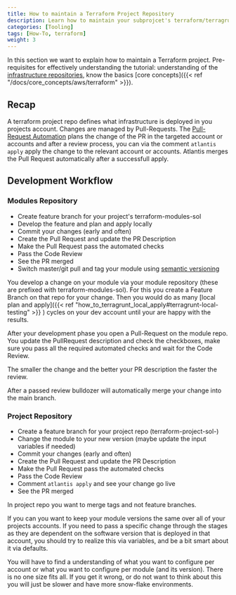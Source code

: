 ```yaml
---
title: How to maintain a Terraform Project Repository
description: Learn how to maintain your subprojcet's terraform/terragrunt project Repository.
categories: [Tooling]
tags: [How-To, terraform]
weight: 3
---
```


In this section we want to explain how to maintain a Terraform project.
Pre-requisites for effectively understanding the tutorial:  understanding of the [infrastructure repositories](../../infrastructure/infrastructure_development/), know the basics [core concepts]({{< ref "/docs/core_concepts/aws/terraform" >}}).


## Recap

A terraform project repo defines what infrastructure is deployed in you projects account. Changes are managed by Pull-Requests. The [Pull-Request Automation](https://www.runatlantis.io) plans the change of the PR in the targeted account or accounts and after a review process, you can via the comment `atlantis apply` apply the change to the relevant account or accounts. Atlantis merges the Pull Request automatically after a successfull apply.

## Development Workflow

### Modules Repository

- Create feature branch for your project's terraform-modules-sol
- Develop the feature and plan and apply locally
- Commit your changes (early and often)
- Create the Pull Request and update the PR Description
- Make the Pull Request pass the automated checks
- Pass the Code Review
- See the PR merged
- Switch master/git pull and tag your module using [semantic versioning](https://semver.org)

You develop a change on your module via your module repository (these are prefixed with terraform-modules-sol). For this you create a Feature Branch on that repo for your change.
Then you would do as many [local plan and apply]({{< ref "how_to_terragrunt_local_apply#terragrunt-local-testing" >}} ) cycles on your dev account until your are happy with the results.

After your development phase you open a Pull-Request on the module repo. You update the PullRequest description and check the checkboxes, make sure you pass all the required automated checks and wait for the Code Review.

The smaller the change and the better your PR description the faster the review.

After a passed review bulldozer will automatically merge your change into the main branch.

### Project Repository

- Create a feature branch for your project repo (terraform-project-sol-)
- Change the module to your new version (maybe update the input variables if needed)
- Commit your changes (early and often)
- Create the Pull Request and update the PR Description
- Make the Pull Request pass the automated checks
- Pass the Code Review
- Comment `atlantis apply` and see your change go live
- See the PR merged

In project repo you want to merge tags and not feature branches.

If you can you want to keep your module versions the same over all of your projects accounts. If you need to pass a specific change through the stages as they are dependent on the software version that is deployed in that account, you should try to realize this via variables, and be a bit smart about it via defaults.

You will have to find a understanding of what you want to configure per account or what you want to configure per module (and its version). There is no one size fits all. If you get it wrong, or do not want to think about this you will just be slower and have more snow-flake environments.
